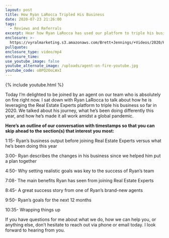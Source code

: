 ```yaml
---
layout: post
title: How Ryan LaRocca Tripled His Business
date: 2020-07-23 21:26:00
tags:
  - Reviews and Referrals
excerpt: Hear how Ryan LaRocca has used our platform to triple his business in 2020.
enclosure: >-
  https://vyralmarketing.s3.amazonaws.com/Brett+Jennings/+Videos/2020/How+Ryan+LaRocca+Tripled+His+Business.mp4
pullquote:
enclosure_type: video/mp4
enclosure_time:
use_youtube_image: false
youtube_alternate_image: /uploads/agent-on-fire-youtube.jpg
youtube_code: oBPQ2OoLWxI
---
```


{% include youtube.html %}

Today I’m delighted to be joined by an agent on our team who is absolutely on fire right now. I sat down with Ryan LaRocca to talk about how he is leveraging the Real Estate Experts platform to triple his business so far in 2020. We talked about his journey, what he’s been doing differently this year, and how he’s made it all work amidst a global pandemic.&nbsp;

**Here’s an outline of our conversation with timestamps so that you can skip ahead to the section(s) that interest you most:**

1:15- Ryan’s business output before joining Real Estate Experts versus what he’s been doing this year

3:00- Ryan describes the changes in his business since we helped him put a plan together

4:50- Why setting realistic goals was key to the success of Ryan’s team

7:08- The main benefits Ryan has seen from joining Real Estate Experts

8:45- A great success story from one of Ryan’s brand-new agents

9:50- Ryan’s goals for the next 12 months

10:35- Wrapping things up

If you have questions for me about what we do, how we can help you, or anything else, don’t hesitate to reach out via phone or email today. I look forward to hearing from you.